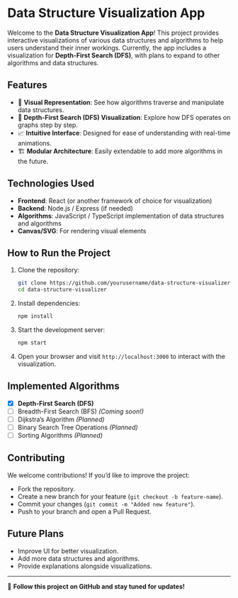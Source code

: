 # Data Structure Visualization App

Welcome to the **Data Structure Visualization App**! This project provides interactive visualizations of various data structures and algorithms to help users understand their inner workings. Currently, the app includes a visualization for **Depth-First Search (DFS)**, with plans to expand to other algorithms and data structures.

## Features
- 🎨 **Visual Representation**: See how algorithms traverse and manipulate data structures.
- 🎯 **Depth-First Search (DFS) Visualization**: Explore how DFS operates on graphs step by step.
- 📈 **Intuitive Interface**: Designed for ease of understanding with real-time animations.
- 🏗️ **Modular Architecture**: Easily extendable to add more algorithms in the future.

## Technologies Used
- **Frontend**: React (or another framework of choice for visualization)
- **Backend**: Node.js / Express (if needed)
- **Algorithms**: JavaScript / TypeScript implementation of data structures and algorithms
- **Canvas/SVG**: For rendering visual elements

## How to Run the Project
1. Clone the repository:
   ```sh
   git clone https://github.com/yourusername/data-structure-visualizer.git
   cd data-structure-visualizer
   ```
2. Install dependencies:
   ```sh
   npm install
   ```
3. Start the development server:
   ```sh
   npm start
   ```
4. Open your browser and visit `http://localhost:3000` to interact with the visualization.

## Implemented Algorithms
- [x] **Depth-First Search (DFS)**
- [ ] Breadth-First Search (BFS) *(Coming soon!)*
- [ ] Dijkstra’s Algorithm *(Planned)*
- [ ] Binary Search Tree Operations *(Planned)*
- [ ] Sorting Algorithms *(Planned)*

## Contributing
We welcome contributions! If you’d like to improve the project:
- Fork the repository.
- Create a new branch for your feature (`git checkout -b feature-name`).
- Commit your changes (`git commit -m "Added new feature"`).
- Push to your branch and open a Pull Request.

## Future Plans
- Improve UI for better visualization.
- Add more data structures and algorithms.
- Provide explanations alongside visualizations.

---
📌 **Follow this project on GitHub and stay tuned for updates!**
